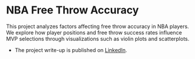 # NBA Free Throw Accuracy
This project analyzes factors affecting free throw accuracy in NBA players. We explore how player positions and free throw success rates influence MVP selections through visualizations such as violin plots and scatterplots.
- The project write-up is published on [LinkedIn](https://www.linkedin.com/in/gaelmotahernandez/details/projects/1731117327280/single-media-viewer/?profileId=ACoAAD0sr1oBRU-g7rHenPy0sFhxgU6vSvExSdU).
